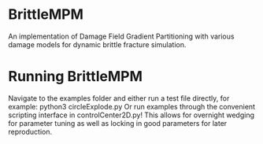 # BrittleMPM
An implementation of Damage Field Gradient Partitioning with various damage models for dynamic brittle fracture simulation.

# Running BrittleMPM
Navigate to the examples folder and either run a test file directly, for example:
python3 circleExplode.py
Or run examples through the convenient scripting interface in controlCenter2D.py! This allows for overnight wedging for parameter tuning as well as locking in good parameters for later reproduction.
